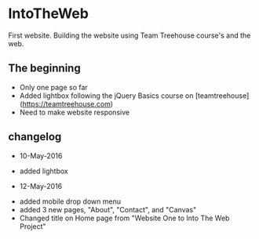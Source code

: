 # IntoTheWeb
First website. Building the website using Team Treehouse course's and the web.

## The beginning
* Only one page so far
* Added lightbox following the jQuery Basics course on [teamtreehouse] (https://teamtreehouse.com)
* Need to make website responsive

## changelog
* 10-May-2016 
 - added lightbox

* 12-May-2016
 - added mobile drop down menu 
 - added 3 new pages, "About", "Contact", and "Canvas"
 - Changed title on Home page from "Website One to Into The Web Project"